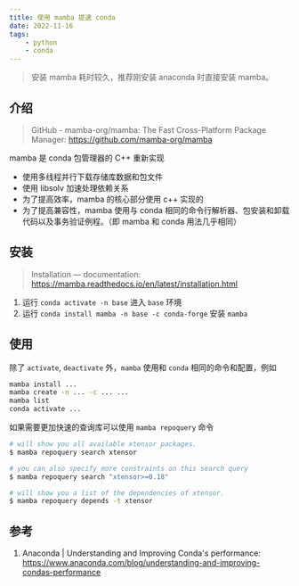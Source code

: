 ```yaml
---
title: 使用 mamba 提速 conda
date: 2022-11-16
tags:
    - python
    - conda
---
```


> 安装 mamba 耗时较久，推荐刚安装 anaconda 时直接安装 mamba。

## 介绍

> GitHub - mamba-org/mamba: The Fast Cross-Platform Package Manager: <https://github.com/mamba-org/mamba>

mamba 是 conda 包管理器的 C++ 重新实现

- 使用多线程并行下载存储库数据和包文件
- 使用 libsolv 加速处理依赖关系
- 为了提高效率，mamba 的核心部分使用 c++ 实现的
- 为了提高兼容性，mamba 使用与 conda 相同的命令行解析器、包安装和卸载代码以及事务验证例程。（即 mamba 和 conda 用法几乎相同）

## 安装

> Installation — documentation: <https://mamba.readthedocs.io/en/latest/installation.html>

1. 运行 `conda activate -n base` 进入 `base` 环境
2. 运行 `conda install mamba -n base -c conda-forge` 安装 `mamba`

## 使用

除了 `activate`, `deactivate` 外，`mamba` 使用和 `conda` 相同的命令和配置，例如

```bash
mamba install ...
mamba create -n ... -c ... ...
mamba list
conda activate ...
```

如果需要更加快速的查询库可以使用 `mamba repoquery` 命令

```bash
# will show you all available xtensor packages.
$ mamba repoquery search xtensor

# you can also specify more constraints on this search query
$ mamba repoquery search "xtensor>=0.18"

# will show you a list of the dependencies of xtensor.
$ mamba repoquery depends -t xtensor
```

## 参考

1. Anaconda | Understanding and Improving Conda's performance: <https://www.anaconda.com/blog/understanding-and-improving-condas-performance>

<!--
Copyright © 2022,2023 [cc01cc](https://github.com/cc01cc)

本页面采用 [知识共享署名-非商业性使用 4.0 国际许可协议](http://creativecommons.org/licenses/by-nc/4.0/) 进行许可。

转载请注明原始地址：<https://github.com/cc01cc/cc01cc>
-->